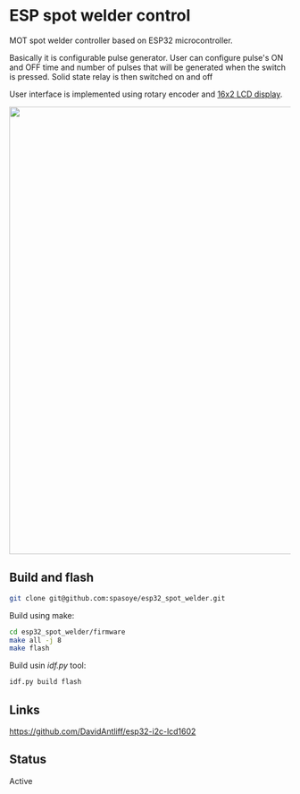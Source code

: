 # ESP spot welder control

MOT spot welder controller based on ESP32 microcontroller.

Basically it is configurable pulse generator. 
User can configure pulse's ON and OFF time and number of pulses that will be generated when the switch is pressed.
Solid state relay is then switched on and off

User interface is implemented using rotary encoder and [16x2 LCD display](https://github.com/DavidAntliff/esp32-i2c-lcd1602).

<img src="https://github.com/spasoye/esp32_spot_welder/blob/master/MOTwelder_v0_2_0.jpg" width="800">

## Build and flash
```bash
git clone git@github.com:spasoye/esp32_spot_welder.git
```

Build using make:
```bash
cd esp32_spot_welder/firmware
make all -j 8
make flash
```

Build usin *idf.py* tool:
```bash
idf.py build flash
```

## Links
https://github.com/DavidAntliff/esp32-i2c-lcd1602

## Status

Active
